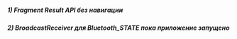 ##### 1) Fragment Result API без навигации
##### 2) BroadcastReceiver для Bluetooth_STATE пока приложение запущено
